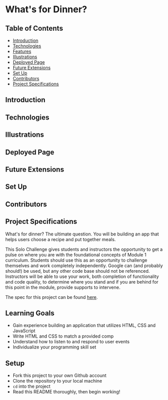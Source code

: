 # What's for Dinner?

## Table of Contents
- [Introduction](#introduction)
- [Technologies](#technologies)
- [Features](#features)
- [Illustrations](#illustrations)
- [Deployed Page](#deployed-page)
- [Future Extensions](#future-extensions)
- [Set Up](#set-up)
- [Contributors](#contributors)
- [Project Specifications](#project-specifications)

## Introduction

## Technologies

## Illustrations

## Deployed Page

## Future Extensions

## Set Up

## Contributors

## Project Specifications

What's for dinner? The ultimate question. You will be building an app that helps users choose a recipe and put together meals.

This Solo Challenge gives students and instructors the opportunity to get a pulse on where you are with the foundational concepts of Module 1 curriculum. Students should use this as an opportunity to challenge themselves and work completely independently. Google can (and probably should!) be used, but any other code base should not be referenced. Instructors will be able to use your work, both completion of functionality and code quality, to determine where you stand and if you are behind for this point in the module, provide supports to intervene.

The spec for this project can be found [here](https://frontend.turing.io/projects/module-1/dinner.html).

## Learning Goals

- Gain experience building an application that utilizes HTML, CSS and JavaScript
- Write HTML and CSS to match a provided comp
- Understand how to listen to and respond to user events
- Individualize your programming skill set

## Setup

- Fork this project to your own Github account
- Clone the repository to your local machine
- `cd` into the project
- Read this README thoroughly, then begin working!

